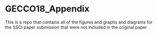 # GECCO18_Appendix
This is a repo that contains all of the figures and graphs and diagrams for the SSCI paper submission that were not included in the original paper
